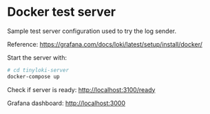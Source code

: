 # Docker test server

Sample test server configuration used to try the log sender.

Reference: <https://grafana.com/docs/loki/latest/setup/install/docker/>

Start the server with:

```bash
# cd tinyloki-server
docker-compose up
```

Check if server is ready: <http://localhost:3100/ready>

Grafana dashboard: <http://localhost:3000>

